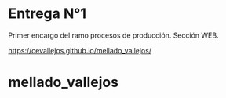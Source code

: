 # Entrega N°1

Primer encargo del ramo procesos de producción. Sección WEB.

https://cevallejos.github.io/mellado_vallejos/


# mellado_vallejos
